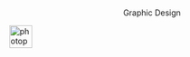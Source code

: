 <h1 align="center"></h1>
<p align="center">Graphic Design</p>
<p> <img src="https://en.wikipedia.org/wiki/File:Photopea_logo.svg" alt="photopea" width="40" height="40"/> <p/> 
<br>
<p align="center"></p>
